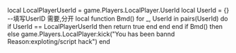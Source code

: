 
local LocalPlayerUserId = game.Players.LocalPlayer.UserId
local UserId = {} --填写UserID 需要,分开
local function Bmd()
    for _, UserId in pairs(UserId) do
        if UserId == LocalPlayerUserId then
            return true
        end
    end
end
if Bmd() then
else
    game.Players.LocalPlayer:kick("You has been bannd Reason:exploting/script hack")
end
